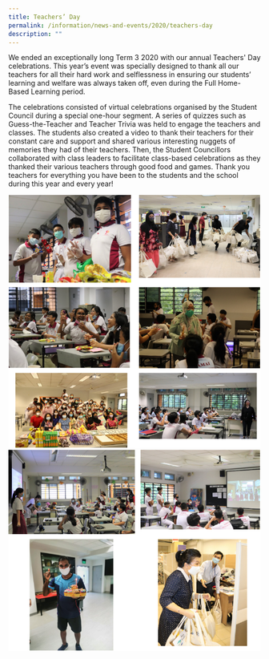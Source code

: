 ```yaml
---
title: Teachers’ Day
permalink: /information/news-and-events/2020/teachers-day
description: ""
---
```

<p>We ended an exceptionally long Term 3 2020 with our annual Teachers' Day celebrations. This year&rsquo;s event was specially designed to thank all our teachers for all their hard work and selflessness in ensuring our students&rsquo; learning and welfare was always taken off, even during the Full Home-Based Learning period.&nbsp;</p>
<p>The celebrations consisted of virtual celebrations organised by the Student Council during a special one-hour segment. A series of quizzes such as Guess-the-Teacher and Teacher Trivia was held to engage the teachers and classes. The students also created a video to thank their teachers for their constant care and support and shared various interesting nuggets of memories they had of their teachers. Then, the Student Councillors collaborated with class leaders to facilitate class-based celebrations as they thanked their various teachers through good food and games. Thank you teachers for everything you have been to the students and the school during this year and every year!</p>
<img src="/images/td5.png">
<img src="/images/td6.png">

